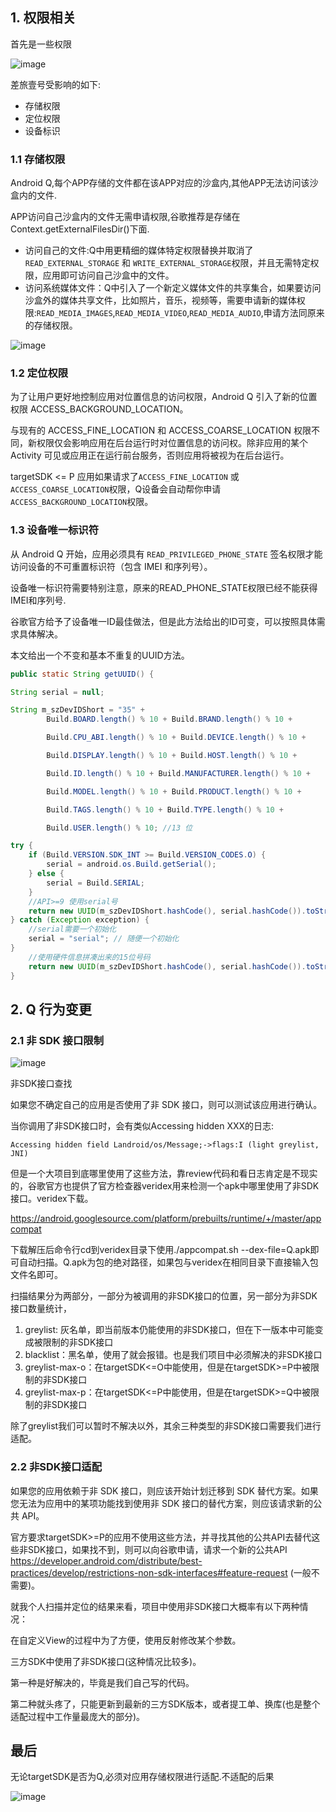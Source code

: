 
## 1. 权限相关

首先是一些权限

![image](E1391B71CBC343F78928ABDD7D141CE4)

差旅壹号受影响的如下:

- 存储权限
- 定位权限
- 设备标识

### 1.1 存储权限

Android Q,每个APP存储的文件都在该APP对应的沙盒内,其他APP无法访问该沙盒内的文件.

APP访问自己沙盒内的文件无需申请权限,谷歌推荐是存储在Context.getExternalFilesDir()下面.

- 访问自己的文件:Q中用更精细的媒体特定权限替换并取消了 `READ_EXTERNAL_STORAGE` 和 `WRITE_EXTERNAL_STORAGE`权限，并且无需特定权限，应用即可访问自己沙盒中的文件。
- 访问系统媒体文件：Q中引入了一个新定义媒体文件的共享集合，如果要访问沙盒外的媒体共享文件，比如照片，音乐，视频等，需要申请新的媒体权限:`READ_MEDIA_IMAGES`,`READ_MEDIA_VIDEO`,`READ_MEDIA_AUDIO`,申请方法同原来的存储权限。

![image](51A8DC2930E540F5A852B725CE514BA3)

### 1.2 定位权限

为了让用户更好地控制应用对位置信息的访问权限，Android Q 引入了新的位置权限 ACCESS_BACKGROUND_LOCATION。


与现有的 ACCESS_FINE_LOCATION 和 ACCESS_COARSE_LOCATION 权限不同，新权限仅会影响应用在后台运行时对位置信息的访问权。除非应用的某个 Activity 可见或应用正在运行前台服务，否则应用将被视为在后台运行。

targetSDK <= P 应用如果请求了`ACCESS_FINE_LOCATION` 或 `ACCESS_COARSE_LOCATION`权限，Q设备会自动帮你申请`ACCESS_BACKGROUND_LOCATION`权限。

### 1.3 设备唯一标识符

从 Android Q 开始，应用必须具有 `READ_PRIVILEGED_PHONE_STATE` 签名权限才能访问设备的不可重置标识符（包含 IMEI 和序列号）。

设备唯一标识符需要特别注意，原来的READ_PHONE_STATE权限已经不能获得IMEI和序列号.

谷歌官方给予了设备唯一ID最佳做法，但是此方法给出的ID可变，可以按照具体需求具体解决。

本文给出一个不变和基本不重复的UUID方法。

```java
public static String getUUID() {

String serial = null;

String m_szDevIDShort = "35" +
        Build.BOARD.length() % 10 + Build.BRAND.length() % 10 +

        Build.CPU_ABI.length() % 10 + Build.DEVICE.length() % 10 +

        Build.DISPLAY.length() % 10 + Build.HOST.length() % 10 +

        Build.ID.length() % 10 + Build.MANUFACTURER.length() % 10 +

        Build.MODEL.length() % 10 + Build.PRODUCT.length() % 10 +

        Build.TAGS.length() % 10 + Build.TYPE.length() % 10 +

        Build.USER.length() % 10; //13 位

try {
    if (Build.VERSION.SDK_INT >= Build.VERSION_CODES.O) {
        serial = android.os.Build.getSerial();
    } else {
        serial = Build.SERIAL;
    }
    //API>=9 使用serial号
    return new UUID(m_szDevIDShort.hashCode(), serial.hashCode()).toString();
} catch (Exception exception) {
    //serial需要一个初始化
    serial = "serial"; // 随便一个初始化
}
    //使用硬件信息拼凑出来的15位号码
    return new UUID(m_szDevIDShort.hashCode(), serial.hashCode()).toString();
}


```

## 2. Q 行为变更

### 2.1 非 SDK 接口限制

![image](023E5B981BDC4BE2B25BBBE9B2647766)

非SDK接口查找

如果您不确定自己的应用是否使用了非 SDK 接口，则可以测试该应用进行确认。

当你调用了非SDK接口时，会有类似Accessing hidden XXX的日志:

```
Accessing hidden field Landroid/os/Message;->flags:I (light greylist, JNI)
```

但是一个大项目到底哪里使用了这些方法，靠review代码和看日志肯定是不现实的，谷歌官方也提供了官方检查器veridex用来检测一个apk中哪里使用了非SDK接口。veridex下载。

https://android.googlesource.com/platform/prebuilts/runtime/+/master/appcompat

下载解压后命令行cd到veridex目录下使用./appcompat.sh --dex-file=Q.apk即可自动扫描。Q.apk为包的绝对路径，如果包与veridex在相同目录下直接输入包文件名即可。


扫描结果分为两部分，一部分为被调用的非SDK接口的位置，另一部分为非SDK接口数量统计，

1. greylist: 灰名单，即当前版本仍能使用的非SDK接口，但在下一版本中可能变成被限制的非SDK接口
1. blacklist：黑名单，使用了就会报错。也是我们项目中必须解决的非SDK接口
1. greylist-max-o：在targetSDK<=O中能使用，但是在targetSDK>=P中被限制的非SDK接口
1. greylist-max-p：在targetSDK<=P中能使用，但是在targetSDK>=Q中被限制的非SDK接口

除了greylist我们可以暂时不解决以外，其余三种类型的非SDK接口需要我们进行适配。

### 2.2 非SDK接口适配

如果您的应用依赖于非 SDK 接口，则应该开始计划迁移到 SDK 替代方案。如果您无法为应用中的某项功能找到使用非 SDK 接口的替代方案，则应该请求新的公共 API。


官方要求targetSDK>=P的应用不使用这些方法，并寻找其他的公共API去替代这些非SDK接口，如果找不到，则可以向谷歌申请，请求一个新的公共API https://developer.android.com/distribute/best-practices/develop/restrictions-non-sdk-interfaces#feature-request (一般不需要)。


就我个人扫描并定位的结果来看，项目中使用非SDK接口大概率有以下两种情况：

在自定义View的过程中为了方便，使用反射修改某个参数。

三方SDK中使用了非SDK接口(这种情况比较多)。


第一种是好解决的，毕竟是我们自己写的代码。

第二种就头疼了，只能更新到最新的三方SDK版本，或者提工单、换库(也是整个适配过程中工作量最庞大的部分)。

## 最后

无论targetSDK是否为Q,必须对应用存储权限进行适配.不适配的后果

![image](DFF06C170E9D4AC3B4821306DCF649D7)